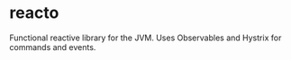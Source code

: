 # reacto

Functional reactive library for the JVM. Uses Observables and Hystrix for commands and events.
